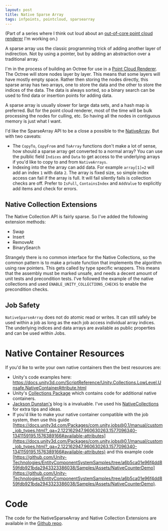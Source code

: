 ```yaml
---
layout: post
title: Native Sparse Array
tags: infpoints, pointcloud, sparsearray
---
```

(Part of a series where I think out loud about an [out-of-core point cloud renderer](https://github.com/johnsietsma/InfPoints) I'm working on.)

A sparse array uss the classic programming trick of adding another layer of indirection. Not by using a pointer, but by adding an abstraction over a traditional array. 

I'm in the process of building an Octree for use in a [Point Cloud Renderer](https://github.com/johnsietsma/InfPoints). The Octree will store nodes layer by layer. This means that some layers will have mostly empty space. Rather then storing the nodes directly, this sparse array has two arrays, one to store the data and the other to store the indices of the data. The data is always sorted, so a binary search can be used to find data or insertion points for adding data.

A sparse array is usually slower for large data sets, and a hash map is preferred. But for the point cloud renderer, most of the time will be bulk processing the nodes for culling, etc. So having all the nodes in contiguous memory is just what I want.

I'd like the SparseArray API to be a close a possible to the [NativeArray](https://docs.unity3d.com/ScriptReference/Unity.Collections.NativeArray_1.html). But with two caveats:

* The `CopyTo`, `CopyFrom` and `ToArray` functions don't make a lot of sense, how should a sparse array get converted to a normal array? You can use the pulblic field `Indices` and `Data` to get access to the underlying arrays if you'd like to copy to and from `NativeArrays`.
* Indexing into the the array can add data. For example `array[1]=2` will add an index `1` with data `2`. The array is fixed size, so simple index access can fail if the array is full. It will fail silently fails is collection checks are off. Prefer to `IsFull`, `ContainsIndex` and `AddValue` to explicitly add items and check for errors.

## Native Collection Extensions

 The Native Collection API is fairly sparse. So I've added the following extension methods:

 * Swap
 * Insert
 * RemoveAt
 * BinarySearch

Strangely there is no common interface for the Native Collections, so the common pattern is to make a private function that implements the algorithm using raw pointers. This gets called by type specific wrappers. This means that the assembly must be marked unsafe, and needs a decent amount of unit tests and precondition tests. I've followed the example of the native collections and used `ENABLE_UNITY_COLLECTIONS_CHECKS` to enable the precondition checks.


## Job Safety

`NativeSparseArray` does not do atomic read or writes. It can still safely be used within a job as long as the each job access individual array indices. The underlying indices and data arrays are available as public properties and can be used within Jobs.

# Native Container Resources

If you'd lke to write your own native containers then the best resources are:

* Unity's code examples here: https://docs.unity3d.com/ScriptReference/Unity.Collections.LowLevel.Unsafe.NativeContainerAttribute.html
* Unity's [Collections Package](https://docs.unity3d.com/Packages/com.unity.collections@0.4/manual/index.html) which contains code for additional native containers.
* [Jackson Dunstan's](https://jacksondunstan.com/) blog is a invaluable. I've used his [NativeCollections](https://github.com/jacksondunstan/NativeCollections) for extra tips and ideas.
* If you'd like to make your native container compatible with the job system, then use this guide [https://docs.unity3d.com/Packages/com.unity.jobs@0.1/manual/custom_job_types.html?_ga=2.122162947.960630263.1577096340-1341159195.1576389166#available-attributes](https://docs.unity3d.com/Packages/com.unity.jobs@0.1/manual/custom_job_types.html?_ga=2.122162947.960630263.1577096340-1341159195.1576389166#available-attributes) and this example code [https://github.com/Unity-Technologies/EntityComponentSystemSamples/tree/a6b5ca01e96f4dd859fdb921bda2943323386038/Samples/Assets/NativeCounterDemo](https://github.com/Unity-Technologies/EntityComponentSystemSamples/tree/a6b5ca01e96f4dd859fdb921bda2943323386038/Samples/Assets/NativeCounterDemo).


# Code

The code for the NativeSparseArray and Native Collection Extensions are available in the [Github repo](https://github.com/johnsietsma/InfPoints).
